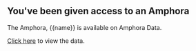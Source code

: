 ## You've been given access to an Amphora

The Amphora, {{name}} is available on Amphora Data.

[Click here]({{amphora_url}}) to view the data.
